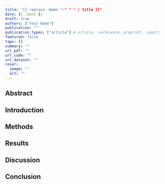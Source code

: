 ```yaml
---
title: "{{ replace .Name "-" " " | title }}"
date: {{ .Date }}
draft: true
authors: ["Your Name"]
publication: ""
publication_types: ["article"] # article, conference, preprint, report, book
featured: false
tags: []
summary: ""
url_pdf: ""
url_code: ""
url_dataset: ""
cover:
  image: ""
  alt: ""
---
```


## Abstract

## Introduction

## Methods

## Results

## Discussion

## Conclusion 